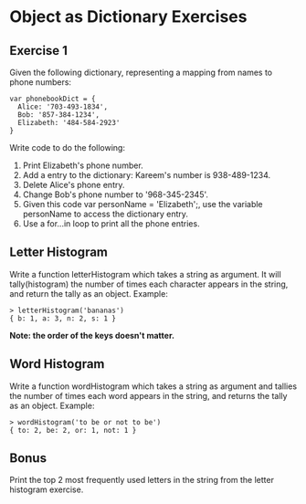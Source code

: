 # Object as Dictionary Exercises

## Exercise 1

Given the following dictionary, representing a mapping from names to phone numbers:
```
var phonebookDict = {
  Alice: '703-493-1834',
  Bob: '857-384-1234',
  Elizabeth: '484-584-2923'
}
```
Write code to do the following:

1. Print Elizabeth's phone number.
2. Add a entry to the dictionary: Kareem's number is 938-489-1234.
3. Delete Alice's phone entry.
4. Change Bob's phone number to '968-345-2345'.
5. Given this code var personName = 'Elizabeth';, use the variable personName to access the dictionary entry. 
6. Use a for...in loop to print all the phone entries.

## Letter Histogram

Write a function letterHistogram which takes a string as argument. It will tally(histogram) the number of times each character appears in the string, and return the tally as an object. Example:
```
> letterHistogram('bananas')
{ b: 1, a: 3, n: 2, s: 1 }
```
**Note: the order of the keys doesn't matter.**

## Word Histogram

Write a function wordHistogram which takes a string as argument and tallies the number of times each word appears in the string, and returns the tally as an object. Example:
```
> wordHistogram('to be or not to be')
{ to: 2, be: 2, or: 1, not: 1 }
```

## Bonus

Print the top 2 most frequently used letters in the string from the letter histogram exercise.
